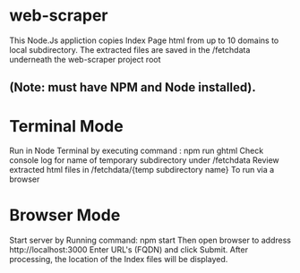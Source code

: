 # web-scraper

This Node.Js appliction copies Index Page html from up to 10 domains to local subdirectory. The extracted files are saved in the /fetchdata underneath the web-scraper project root

## (Note: must have NPM and Node installed).

# Terminal Mode
Run in Node Terminal by executing command : npm run ghtml
Check console log for name of temporary subdirectory under /fetchdata
Review extracted html files in /fetchdata/{temp subdirectory name}
To run via a browser

# Browser Mode
Start server by Running command: npm start
Then open browser to address http://localhost:3000
Enter URL's (FQDN) and click Submit. After processing, the location of the Index files will be displayed.
